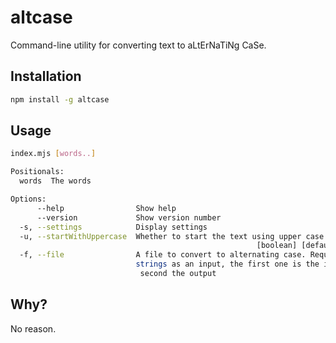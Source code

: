 # altcase

Command-line utility for converting text to aLtErNaTiNg CaSe.

## Installation

```sh
npm install -g altcase
```

## Usage

```sh
index.mjs [words..]

Positionals:
  words  The words                                                      [string]

Options:
      --help                Show help                                  [boolean]
      --version             Show version number                        [boolean]
  -s, --settings            Display settings                           [boolean]
  -u, --startWithUppercase  Whether to start the text using upper case
                                                       [boolean] [default: true]
  -f, --file                A file to convert to alternating case. Requires two
                            strings as an input, the first one is the input, the
                             second the output                           [array]
```

## Why?

No reason.
